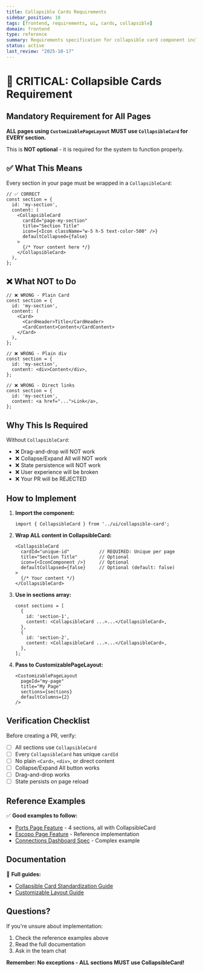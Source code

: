 ```yaml
---
title: Collapsible Cards Requirements
sidebar_position: 10
tags: [frontend, requirements, ui, cards, collapsible]
domain: frontend
type: reference
summary: Requirements specification for collapsible card component including features and acceptance criteria
status: active
last_review: "2025-10-17"
---
```


# 🚨 CRITICAL: Collapsible Cards Requirement

## Mandatory Requirement for All Pages

**ALL pages using `CustomizablePageLayout` MUST use `CollapsibleCard` for EVERY section.**

This is **NOT optional** - it is required for the system to function properly.

## ✅ What This Means

Every section in your page must be wrapped in a `CollapsibleCard`:

```tsx
// ✅ CORRECT
const section = {
  id: 'my-section',
  content: (
    <CollapsibleCard
      cardId="page-my-section"
      title="Section Title"
      icon={<Icon className="w-5 h-5 text-color-500" />}
      defaultCollapsed={false}
    >
      {/* Your content here */}
    </CollapsibleCard>
  ),
};
```

## ❌ What NOT to Do

```tsx
// ❌ WRONG - Plain Card
const section = {
  id: 'my-section',
  content: (
    <Card>
      <CardHeader>Title</CardHeader>
      <CardContent>Content</CardContent>
    </Card>
  ),
};

// ❌ WRONG - Plain div
const section = {
  id: 'my-section',
  content: <div>Content</div>,
};

// ❌ WRONG - Direct links
const section = {
  id: 'my-section',
  content: <a href="...">Link</a>,
};
```

## Why This Is Required

Without `CollapsibleCard`:
- ❌ Drag-and-drop will NOT work
- ❌ Collapse/Expand All will NOT work
- ❌ State persistence will NOT work
- ❌ User experience will be broken
- ❌ Your PR will be REJECTED

## How to Implement

1. **Import the component:**
   ```tsx
   import { CollapsibleCard } from '../ui/collapsible-card';
   ```

2. **Wrap ALL content in CollapsibleCard:**
   ```tsx
   <CollapsibleCard
     cardId="unique-id"           // REQUIRED: Unique per page
     title="Section Title"        // Optional
     icon={<IconComponent />}     // Optional
     defaultCollapsed={false}     // Optional (default: false)
   >
     {/* Your content */}
   </CollapsibleCard>
   ```

3. **Use in sections array:**
   ```tsx
   const sections = [
     {
       id: 'section-1',
       content: <CollapsibleCard ...>...</CollapsibleCard>,
     },
     {
       id: 'section-2',
       content: <CollapsibleCard ...>...</CollapsibleCard>,
     },
   ];
   ```

4. **Pass to CustomizablePageLayout:**
   ```tsx
   <CustomizablePageLayout
     pageId="my-page"
     title="My Page"
     sections={sections}
     defaultColumns={2}
   />
   ```

## Verification Checklist

Before creating a PR, verify:
- [ ] All sections use `CollapsibleCard`
- [ ] Every `CollapsibleCard` has unique `cardId`
- [ ] No plain `<Card>`, `<div>`, or direct content
- [ ] Collapse/Expand All button works
- [ ] Drag-and-drop works
- [ ] State persists on page reload

## Reference Examples

✅ **Good examples to follow:**
- [Ports Page Feature](../features/feature-ports-page.md) - 4 sections, all with CollapsibleCard
- [Escopo Page Feature](../features/feature-idea-bank.md) - Reference implementation
- [Connections Dashboard Spec](../features/feature-telegram-connections.md) - Complex example

## Documentation

📖 **Full guides:**
- [Collapsible Card Standardization Guide](../guides/collapsible-card-standardization.md)
- [Customizable Layout Guide](../features/customizable-layout.md)

## Questions?

If you're unsure about implementation:
1. Check the reference examples above
2. Read the full documentation
3. Ask in the team chat

**Remember: No exceptions - ALL sections MUST use CollapsibleCard!**
